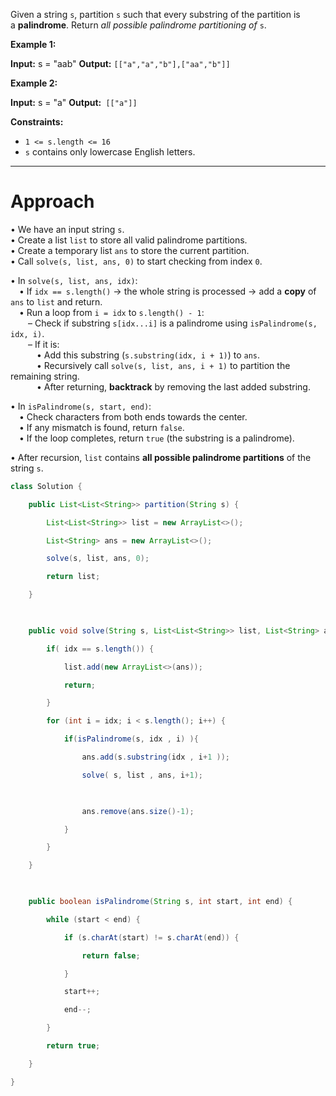 Given a string `s`, partition `s` such that every substring of the partition is a **palindrome**. Return _all possible palindrome partitioning of_ `s`.

**Example 1:**

**Input:** s = "aab"
**Output:** `[["a","a","b"],["aa","b"]]`

**Example 2:**

**Input:** s = "a"
**Output:**` [["a"]]`

**Constraints:**

- `1 <= s.length <= 16`
- `s` contains only lowercase English letters.

---

# Approach

• We have an input string `s`.  
• Create a list `list` to store all valid palindrome partitions.  
• Create a temporary list `ans` to store the current partition.  
• Call `solve(s, list, ans, 0)` to start checking from index `0`.

• In `solve(s, list, ans, idx)`:  
 • If `idx == s.length()` → the whole string is processed → add a **copy** of `ans` to `list` and return.  
 • Run a loop from `i = idx` to `s.length() - 1`:  
  – Check if substring `s[idx...i]` is a palindrome using `isPalindrome(s, idx, i)`.  
  – If it is:  
   • Add this substring (`s.substring(idx, i + 1)`) to `ans`.  
   • Recursively call `solve(s, list, ans, i + 1)` to partition the remaining string.  
   • After returning, **backtrack** by removing the last added substring.

• In `isPalindrome(s, start, end)`:  
 • Check characters from both ends towards the center.  
 • If any mismatch is found, return `false`.  
 • If the loop completes, return `true` (the substring is a palindrome).

• After recursion, `list` contains **all possible palindrome partitions** of the string `s`.

```java
class Solution {

    public List<List<String>> partition(String s) {

        List<List<String>> list = new ArrayList<>();

        List<String> ans = new ArrayList<>();

        solve(s, list, ans, 0);

        return list;

    }

  

    public void solve(String s, List<List<String>> list, List<String> ans, int idx) {

        if( idx == s.length()) {

            list.add(new ArrayList<>(ans));

            return;

        }

        for (int i = idx; i < s.length(); i++) {

            if(isPalindrome(s, idx , i) ){

                ans.add(s.substring(idx , i+1 ));

                solve( s, list , ans, i+1);
                


                ans.remove(ans.size()-1);

            }

        }

    }

  

    public boolean isPalindrome(String s, int start, int end) {

        while (start < end) {

            if (s.charAt(start) != s.charAt(end)) {

                return false;

            }

            start++;

            end--;

        }

        return true;

    }

}

```